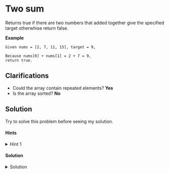 # Two sum

Returns true if there are two numbers that added together give the specified target otherwhise return false.

**Example**

```
Given nums = [2, 7, 11, 15], target = 9,

Because nums[0] + nums[1] = 2 + 7 = 9,
return true.
```

## Clarifications

- Could the array contain repeated elements? **Yes**
- Is the array sorted? **No**

## Solution

Try to solve this problem before seeing my solution.

#### Hints
<details><summary>Hint 1</summary>
<p>
Did you try to use a HashSet for lookups?
</p>
</details>

#### Solution
<details><summary>Solution</summary>
<p>

For this solution I iterate over the array only once, and for each element in the array I look for the complement in a hashset called seen. If the hashset does not contain the complement then I add the current element to the hashset.

```python
def solution(arr, target):
    seen = set() # This hashset contains the element that I already saw.
    for num in arr: # I iterate over each element in the array.
        complement = target - num # I calculate the complement for the current element.
        if complement in seen: # If I already saw this complement then I return true.
            return True
        seen.add(num) # Otherwise, I add the current number to the seen hashset.
    return False # If there are no more elements then I return false.
```

This solution iterates over the array only once, so the time complexity is linear time O(n).
</p>
</details>

